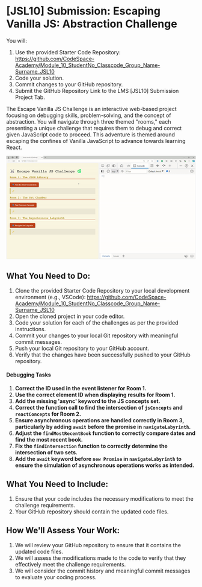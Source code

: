 # [JSL10] Submission: Escaping Vanilla JS: Abstraction Challenge

You will:
1. Use the provided Starter Code Repository: https://github.com/CodeSpace-Academy/Module_10_StudentNo_Classcode_Group_Name-Surname_JSL10
2. Code your solution.
3. Commit changes to your GitHub repository.
4. Submit the GitHub Repository Link to the LMS [JSL10] Submission Project Tab.

The Escape Vanilla JS Challenge is an interactive web-based project focusing on debugging skills, problem-solving, and the concept of abstraction. You will navigate through three themed "rooms," each presenting a unique challenge that requires them to debug and correct given JavaScript code to proceed. This adventure is themed around escaping the confines of Vanilla JavaScript to advance towards learning React.

![alt text](<[JSL10 Solution].gif>)

## What You Need to Do:

1. Clone the provided Starter Code Repository to your local development environment (e.g., VSCode): https://github.com/CodeSpace-Academy/Module_10_StudentNo_Classcode_Group_Name-Surname_JSL10
2. Open the cloned project in your code editor.
3. Code your solution for each of the challenges as per the provided instructions.
4. Commit your changes to your local Git repository with meaningful commit messages.
5. Push your local Git repository to your GitHub account.
6. Verify that the changes have been successfully pushed to your GitHub repository.

#### Debugging Tasks

1. **Correct the ID used in the event listener for Room 1.**
2. **Use the correct element ID when displaying results for Room 1.**
3. **Add the missing 'async' keyword to the JS concepts set.**
4. **Correct the function call to find the intersection of `jsConcepts` and `reactConcepts` for Room 2.**
5. **Ensure asynchronous operations are handled correctly in Room 3, particularly by adding `await` before the promise in `navigateLabyrinth`.**
6. **Adjust the `findMostRecentBook` function to correctly compare dates and find the most recent book.**
7. **Fix the `findIntersection` function to correctly determine the intersection of two sets.**
8. **Add the `await` keyword before `new Promise` in `navigateLabyrinth` to ensure the simulation of asynchronous operations works as intended.**

## What You Need to Include:

1. Ensure that your code includes the necessary modifications to meet the challenge requirements.
2. Your GitHub repository should contain the updated code files.

## How We'll Assess Your Work:

1. We will review your GitHub repository to ensure that it contains the updated code files.
2. We will assess the modifications made to the code to verify that they effectively meet the challenge requirements.
3. We will consider the commit history and meaningful commit messages to evaluate your coding process.




